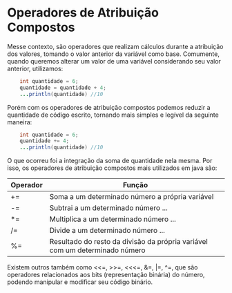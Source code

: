 # Operadores de Atribuição Compostos

Messe contexto, são operadores que realizam cálculos durante a atribuição dos valores, tomando o valor anterior da variável como base. Comumente, quando queremos alterar um valor de uma variável considerando seu valor anterior, utilizamos:

```java
    int quantidade = 6;
    quantidade = quantidade + 4;
    ...println(quantidade) //10
```

Porém com os operadores de atribuição compostos podemos reduzir a quantidade de código escrito, tornando mais simples e legível da seguinte maneira:

```java
    int quantidade = 6;
    quantidade += 4;
    ...println(quantidade) //10
```

O que ocorreu foi a integração da soma de quantidade nela mesma. Por isso, os operadores de atribuição compostos mais utilizados em java são:

| Operador | Função |
| --- | --- |
| += | Soma a um determinado número a própria variável |
| -= | Subtrai a um determinado número ... |
| *= | Multiplica a um determinado número ... |
| /= | Divide a um determinado número ... |
| %= | Resultado do resto da divisão da própria variável com um determinado número |

Existem outros também como <<=, >>=, <<<=, &=, |=, ^=, que são operadores relacionados aos bits (representação binária) do número, podendo manipular e modificar seu código binário.
